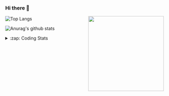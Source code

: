 ### Hi there 👋

<!--
**tao8687/tao8687** is a ✨ _special_ ✨ repository because its `README.md` (this file) appears on your GitHub profile.

Here are some ideas to get you started:

- 🔭 I’m currently working on ...
- 🌱 I’m currently learning ...
- 👯 I’m looking to collaborate on ...
- 🤔 I’m looking for help with ...
- 💬 Ask me about ...
- 📫 How to reach me: ...
- 😄 Pronouns: ...
- ⚡ Fun fact: ...
-->

<img align='right' src="https://media.giphy.com/media/M9gbBd9nbDrOTu1Mqx/giphy.gif" width="240">

  
![Top Langs](https://github-readme-stats.vercel.app/api/top-langs/?username=tao8687&layout=compact&title_color=23238E&text_color=A67D3D)

![Anurag's github stats](https://github-readme-stats.vercel.app/api?username=tao8687&show_icons=true&&text_color=A67D3D&title_color=23238E&show_icons=false&count_private=true&hide=stars)

<details>
  <summary>:zap: Coding Stats</summary>
  <br>
    
<!--START_SECTION:waka-->

```text
From: 18 February 2023 - To: 25 February 2023

C                 10 mins         ██████████▒░░░░░░░░░░░░░░   41.60 %
Text              8 mins          ███████▓░░░░░░░░░░░░░░░░░   31.32 %
Markdown          1 min           █▓░░░░░░░░░░░░░░░░░░░░░░░   06.27 %
Other             1 min           █▓░░░░░░░░░░░░░░░░░░░░░░░   06.00 %
```

<!--END_SECTION:waka-->
</details>
